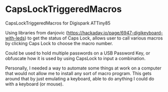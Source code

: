 # CapsLockTriggeredMacros
CapsLockTriggeredMacros for Digispark ATTiny85



Using libraries from danjovic (https://hackaday.io/page/6947-digikeyboard-with-leds) to get the status of Caps Lock, allows user to call various macros by clicking Caps Lock to choose the macro number.


Could be used to hold multiple passwords on a USB Password Key, or obfuscate how it is used by using CapsLock to input a combination.


Personally, I needed a way to automate some things at work on a computer that would not allow me to install any sort of macro program. This gets around that by just emulating a keyboard, able to do anything I could do with a keyboard (or mouse).
